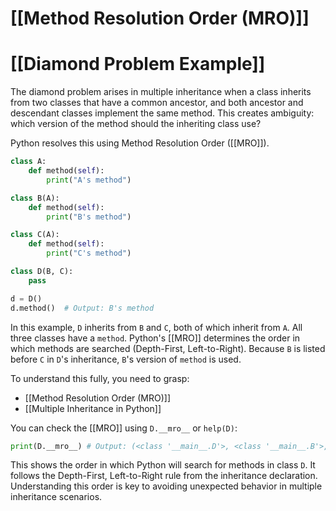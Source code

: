 # [[Method Resolution Order (MRO)]]
# [[Diamond Problem Example]] 
The diamond problem arises in multiple inheritance when a class inherits from two classes that have a common ancestor, and both ancestor and descendant classes implement the same method.  This creates ambiguity: which version of the method should the inheriting class use?

Python resolves this using Method Resolution Order ([[MRO]]).

```python
class A:
    def method(self):
        print("A's method")

class B(A):
    def method(self):
        print("B's method")

class C(A):
    def method(self):
        print("C's method")

class D(B, C):
    pass

d = D()
d.method()  # Output: B's method
```

In this example, `D` inherits from `B` and `C`, both of which inherit from `A`. All three classes have a `method`.  Python's [[MRO]] determines the order in which methods are searched (Depth-First, Left-to-Right).  Because `B` is listed before `C` in `D`'s inheritance, `B`'s version of `method` is used.

To understand this fully, you need to grasp:

- [[Method Resolution Order (MRO)]]
- [[Multiple Inheritance in Python]]


You can check the [[MRO]] using `D.__mro__` or `help(D)`:

```python
print(D.__mro__) # Output: (<class '__main__.D'>, <class '__main__.B'>, <class '__main__.C'>, <class '__main__.A'>, <class 'object'>)
```

This shows the order in which Python will search for methods in class `D`.  It follows the Depth-First, Left-to-Right rule from the inheritance declaration.  Understanding this order is key to avoiding unexpected behavior in multiple inheritance scenarios.
